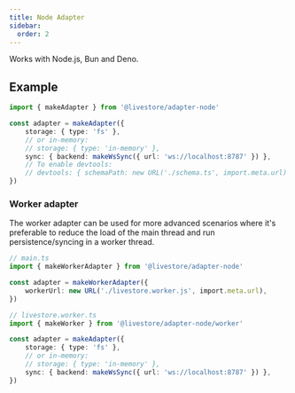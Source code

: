 ```yaml
---
title: Node Adapter
sidebar:
  order: 2
---
```


Works with Node.js, Bun and Deno.

## Example

```ts
import { makeAdapter } from '@livestore/adapter-node'

const adapter = makeAdapter({
	storage: { type: 'fs' },
	// or in-memory:
	// storage: { type: 'in-memory' },
	sync: { backend: makeWsSync({ url: 'ws://localhost:8787' }) },
	// To enable devtools:
	// devtools: { schemaPath: new URL('./schema.ts', import.meta.url) },
})
```

### Worker adapter

The worker adapter can be used for more advanced scenarios where it's preferable to reduce the load of the main thread and run persistence/syncing in a worker thread.

```ts
// main.ts
import { makeWorkerAdapter } from '@livestore/adapter-node'

const adapter = makeWorkerAdapter({
	workerUrl: new URL('./livestore.worker.js', import.meta.url),
})

// livestore.worker.ts
import { makeWorker } from '@livestore/adapter-node/worker'

const adapter = makeAdapter({
	storage: { type: 'fs' },
	// or in-memory:
	// storage: { type: 'in-memory' },
	sync: { backend: makeWsSync({ url: 'ws://localhost:8787' }) },
})
```
